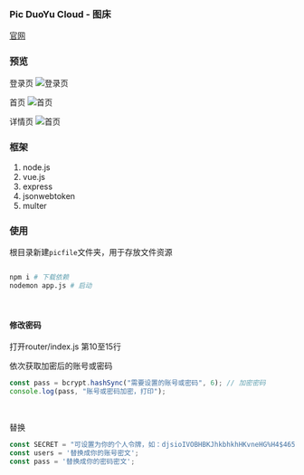 ### Pic DuoYu Cloud - 图床
[官网](https://pic.duoyu.link "Pic DuoYu Cloud - 图床")


### 预览

登录页
![登录页](https://picserver.duoyu.link/picfile/image/202311/07-1699368097546.png "登录页")

首页
![首页](https://picserver.duoyu.link/picfile/image/202311/08-1699373072101.png "首页")

详情页
![首页](https://picserver.duoyu.link/picfile/image/202311/08-1699373148716.png "详情页")

### 框架
1. node.js
2. vue.js
3. express
4. jsonwebtoken
5. multer

### 使用

根目录新建`picfile`文件夹，用于存放文件资源

```python

npm i # 下载依赖
nodemon app.js # 启动

```

<br />

#### 修改密码

打开router/index.js
第10至15行

依次获取加密后的账号或密码
```javascript
const pass = bcrypt.hashSync("需要设置的账号或密码", 6); // 加密密码
console.log(pass, "账号或密码加密，打印");
```

<br />

替换
```javascript
const SECRET = "可设置为你的个人令牌，如：djsioIVOBHBKJhkbhkhHKvneHG%H4$4658*b#，可随意输入字符串，中文除外";
const users = '替换成你的账号密文';
const pass = '替换成你的密码密文';
```
